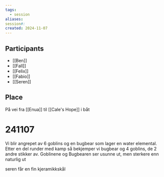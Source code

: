 ```yaml
---
tags:
  - session
aliases: 
session#: 
created: 2024-11-07
---
```


## Participants
- [[Ben]]
- [[Fall]]
- [[Felix]]
- [[Fabio]]
- [[Seren]]

## Place
På vei fra  [[Enua]] til [[Cale's Hope]] i båt

# 241107
Vi blir angrepet av 6 goblins og en bugbear som lager en water elemental. Etter en del runder med kamp så bekjemper vi bugbear og 4 goblins, de 2 andre stikker av. Goblinene og Bugbearen ser usunne ut, men sterkere enn naturlig ut

seren får en fin kjeramikkskål
